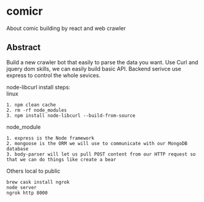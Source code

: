 # comicr
About comic building by react and web crawler

## Abstract
Build a new crawler bot that easily to parse the data you want. Use Curl and jquery dom skills, we can easily build basic API. Backend serivce use express to control the whole sevices.

node-libcurl
install steps:    
linux
```linux
1. npm clean cache
2. rm -rf node_modules
3. npm install node-libcurl --build-from-source
```
node_module
```node_module
1. express is the Node framework
2. mongoose is the ORM we will use to communicate with our MongoDB database
3. body-parser will let us pull POST content from our HTTP request so that we can do things like create a bear
```

Others
local to public
```terminal
brew cask install ngrok
node server
ngrok http 8000
```
